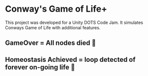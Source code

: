 # Conway's Game of Life+

This project was developed for a Unity DOTS Code Jam.  It simulates Conways Game of Life with additional features.

## GameOver = All nodes died 🙁
## Homeostasis Achieved = loop detected of forever on-going life 🙂
